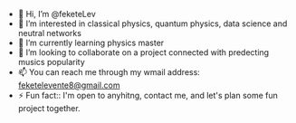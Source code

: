 - 👋 Hi, I’m @feketeLev
- 👀 I’m interested in classical physics, quantum physics, data science and neutral networks
- 🌱 I’m currently learning physics master
- 💞️ I’m looking to collaborate on a project connected with predecting musics popularity
- 📫 You can reach me through my wmail address: feketelevente8@gmail.com
- ⚡ Fun fact:: I'm open to anyhitng, contact me, and let's plan some fun project together.

<!---
feketeLev/feketeLev is a ✨ special ✨ repository because its `README.md` (this file) appears on your GitHub profile.
You can click the Preview link to take a look at your changes.
--->
